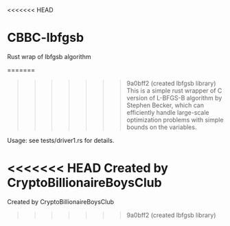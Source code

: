 <<<<<<< HEAD
# CBBC-lbfgsb
Rust wrap of lbfgsb algorithm

=======
>>>>>>> 9a0bff2 (created lbfgsb library)
This is a simple rust wrapper of C version of L-BFGS-B algorithm by Stephen Becker, which can efficiently handle large-scale optimization problems with simple bounds on the variables.

Usage: see tests/driver1.rs for details.

<<<<<<< HEAD
Created by CryptoBillionaireBoysClub
=======
Created by CryptoBillionaireBoysClub
>>>>>>> 9a0bff2 (created lbfgsb library)
